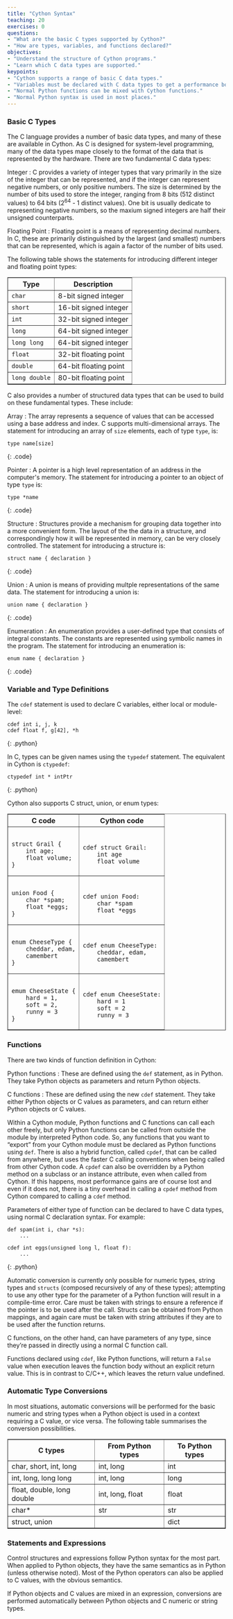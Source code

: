 ```yaml
---
title: "Cython Syntax"
teaching: 20
exercises: 0
questions:
- "What are the basic C types supported by Cython?"
- "How are types, variables, and functions declared?"
objectives:
- "Understand the structure of Cython programs."
- "Learn which C data types are supported."
keypoints:
- "Cython supports a range of basic C data types."
- "Variables must be declared with C data types to get a performance boost."
- "Normal Python functions can be mixed with Cython functions."
- "Normal Python syntax is used in most places."
---
```

### Basic C Types

The C language provides a number of basic data types, and many of these are available in Cython. As C is designed for system-level programming,
many of the data types mape closely to the format of the data that is represented by the hardware. There are two fundamental C data types:

Integer
: C provides a variety of integer types that vary primarily in the size of the integer that can be represented, and if the integer can represent
negative numbers, or only positive numbers. The size is determined by the number of bits used to store the integer, ranging from 8 bits (512 distinct
values) to 64 bits (2<sup>64</sup> - 1 distinct values). One bit is usually dedicate to representing negative numbers, so the maxium signed integers 
are half their unsigned counterparts. 

Floating Point
: Floating point is a means of representing decimal numbers. In C, these are primarily distinguished by the largest (and smallest) numbers that
can be represented, which is again a factor of the number of bits used. 

The following table shows the statements for introducing different integer and floating point types:

<table border="1">
<tr><th>Type</th><th>Description</th></tr>
<tr><td><code>char</code></td><td>8-bit signed integer</td></tr>
<tr><td><code>short</code></td><td>16-bit signed integer</td></tr>
<tr><td><code>int</code></td><td>32-bit signed integer</td></tr>
<tr><td><code>long</code></td><td>64-bit signed integer</td></tr>
<tr><td><code>long long</code></td><td>64-bit signed integer</td></tr>
<tr><td><code>float</code></td><td>32-bit floating point</td></tr>
<tr><td><code>double</code></td><td>64-bit floating point</td></tr>
<tr><td><code>long double</code></td><td>80-bit floating point</td></tr>
</table>

C also provides a number of structured data types that can be used to build on these fundamental types. These include:

Array
: The array represents a sequence of values that can be accessed using a base address and index. C supports multi-dimensional arrays. 
The statement for introducing an array of `size` elements, each of type `type`, is:

~~~
type name[size]
~~~
{: .code}

Pointer
: A pointer is a high level representation of an address in the computer's memory. The statement for introducing a pointer to an object of
type `type` is:

~~~
type *name
~~~
{: .code}

Structure
: Structures provide a mechanism for grouping data together into a more convenient form. The layout of the the data in a structure, and 
correspondingly how it will be represented in memory, can be very closely controlled. The statement for introducing a structure is:

~~~
struct name { declaration }
~~~
{: .code}

Union
: A union is means of providing multple representations of the same data. The statement for introducing a union is:

~~~
union name { declaration }
~~~
{: .code}

Enumeration
: An enumeration provides a user-defined type that consists of integral constants. The constants are represented using symbolic names in the program.
The statement for introducing an enumeration is:

~~~
enum name { declaration }
~~~
{: .code}

### Variable and Type Definitions

The `cdef` statement is used to declare C variables, either local or module-level:

~~~
cdef int i, j, k
cdef float f, g[42], *h
~~~
{: .python}

In C, types can be given names using the `typedef` statement. The equivalent in Cython is `ctypedef`:

~~~
ctypedef int * intPtr
~~~
{: .python}

Cython also supports C struct, union, or enum types:

<table border="1">
<tr><th>C code</th><th>Cython code</th></tr>
<tr><td><pre><code>
struct Grail {
    int age;
    float volume;
}
</code></pre></td>
<td><pre><code>
cdef struct Grail:
    int age
    float volume
</code></pre></td></tr>
<tr><td><pre><code>
union Food {
    char *spam;
    float *eggs;
}	
</code></pre></td>
<td><pre><code>
cdef union Food:
    char *spam
    float *eggs
</code></pre></td></tr>
<tr><td><pre><code>
enum CheeseType {
    cheddar, edam,
    camembert
}	
</code></pre></td>
<td><pre><code>
cdef enum CheeseType:
    cheddar, edam,
    camembert
</code></pre></td></tr>
<tr><td><pre><code>
emum CheeseState {
    hard = 1,
    soft = 2,
    runny = 3
}	
</code></pre></td>
<td><pre><code>
cdef enum CheeseState:
    hard = 1
    soft = 2
    runny = 3
</code></pre></td></tr>
</table>

### Functions

There are two kinds of function definition in Cython:

Python functions
: These are defined using the `def` statement, as in Python. They take Python objects as parameters and return Python objects.

C functions 
: These are defined using the new `cdef` statement. They take either Python objects or C values as parameters, and can return either Python objects or C values.

Within a Cython module, Python functions and C functions can call each other freely, but only Python functions can be called from outside the 
module by interpreted Python code. So, any functions that you want to “export” from your Cython module must be declared as Python functions 
using `def`. There is also a hybrid function, called `cpdef`, that can be called from anywhere, but uses the faster C calling conventions when 
being called from other Cython code. A `cpdef` can also be overridden by a Python method on a subclass or an instance attribute, even when 
called from Cython. If this happens, most performance gains are of course lost and even if it does not, there is a tiny overhead in calling 
a `cpdef` method from Cython compared to calling a `cdef` method.

Parameters of either type of function can be declared to have C data types, using normal C declaration syntax. For example:

~~~
def spam(int i, char *s):
    ...

cdef int eggs(unsigned long l, float f):
    ...
~~~
{: .python}

Automatic conversion is currently only possible for numeric types, string types and `structs` (composed recursively of any of these types); 
attempting to use any other type for the parameter of a Python function will result in a compile-time error. Care must be taken with strings 
to ensure a reference if the pointer is to be used after the call. Structs can be obtained from Python mappings, and again care must be 
taken with string attributes if they are to be used after the function returns.

C functions, on the other hand, can have parameters of any type, since they’re passed in directly using a normal C function call.

Functions declared using `cdef`, like Python functions, will return a `False` value when execution leaves the function body without an explicit 
return value. This is in contrast to C/C++, which leaves the return value undefined.

### Automatic Type Conversions

In most situations, automatic conversions will be performed for the basic numeric and string types when a Python object is used in a context 
requiring a C value, or vice versa. The following table summarises the conversion possibilities.

<table border="1">
<tr><th>C types</th><th>From Python types</th><th>To Python types</th></tr>
<tr><td>char, short, int, long</td><td>int, long</td><td>int</td></tr>
<tr><td>int, long, long long</td><td>int, long</td><td>long</td></tr>
<tr><td>float, double, long double</td><td>int, long, float</td><td>float</td></tr>
<tr><td>char*</td><td>str</td><td>str</td></tr>
<tr><td>struct, union</td><td></td><td>dict</td></tr>
</table>

### Statements and Expressions

Control structures and expressions follow Python syntax for the most part. When applied to Python objects, they have the same semantics as 
in Python (unless otherwise noted). Most of the Python operators can also be applied to C values, with the obvious semantics.

If Python objects and C values are mixed in an expression, conversions are performed automatically between Python objects and C numeric 
or string types.
